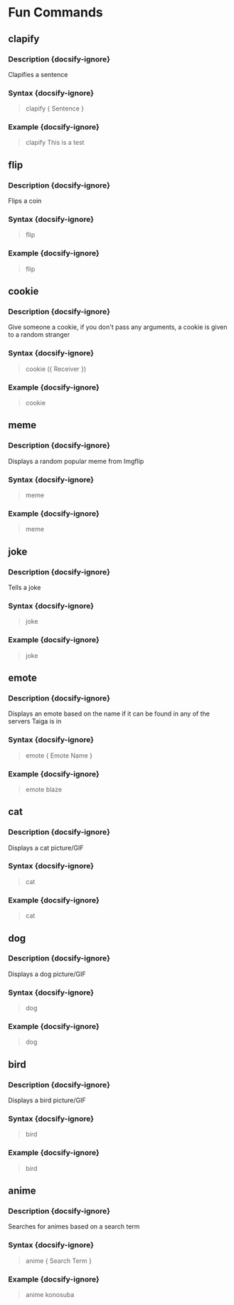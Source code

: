 # Fun Commands
## clapify
### Description {docsify-ignore}
Clapifies a sentence
### Syntax {docsify-ignore}

> clapify { Sentence }

### Example {docsify-ignore}

> clapify This is a test

## flip
### Description {docsify-ignore}
Flips a coin
### Syntax {docsify-ignore}

> flip

### Example {docsify-ignore}

> flip

## cookie
### Description {docsify-ignore}
Give someone a cookie, if you don't pass any arguments, a cookie is given to a random stranger
### Syntax {docsify-ignore}

> cookie ({ Receiver })

### Example {docsify-ignore}

> cookie

## meme
### Description {docsify-ignore}
Displays a random popular meme from Imgflip
### Syntax {docsify-ignore}

> meme

### Example {docsify-ignore}

> meme

## joke
### Description {docsify-ignore}
Tells a joke
### Syntax {docsify-ignore}

> joke

### Example {docsify-ignore}

> joke

## emote
### Description {docsify-ignore}
Displays an emote based on the name if it can be found in any of the servers Taiga is in
### Syntax {docsify-ignore}

> emote { Emote Name }

### Example {docsify-ignore}

> emote blaze

## cat
### Description {docsify-ignore}
Displays a cat picture/GIF
### Syntax {docsify-ignore}

> cat

### Example {docsify-ignore}

> cat

## dog
### Description {docsify-ignore}
Displays a dog picture/GIF
### Syntax {docsify-ignore}

> dog

### Example {docsify-ignore}

> dog

## bird
### Description {docsify-ignore}
Displays a bird picture/GIF
### Syntax {docsify-ignore}

> bird

### Example {docsify-ignore}

> bird

## anime
### Description {docsify-ignore}
Searches for animes based on a search term
### Syntax {docsify-ignore}

> anime { Search Term }

### Example {docsify-ignore}

> anime konosuba

